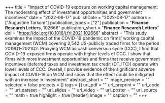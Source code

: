 
+++
title = "Impact of COVID-19 exposure on working capital management: The moderating effect of investment opportunities and government incentives"
date = "2022-08-17"
publishDate = "2022-08-17"
authors = ["Augustine Tarkom"]
publication_types = ["2"]
publication = "**Finance Research Letters**, 102666"
publication_short = "**Finance Research Letters**"
doi = "https://doi.org/10.1016/j.frl.2021.102666"
abstract = "This study examines the impact of the COVID-19 pandemic on firms’ working capital management (WCM) covering 2,542 US-publicly traded firms for the period 2019Q1–2021Q2. Proxying WCM as cash conversion cycle (CCC), I find that COVID-19-exposed firms operate with higher levels of CCC. I show that firms with more investment opportunities and firms that receive government incentives (deferred taxes and investment tax credit (DT_ITC)) operate with lower levels of CCC. Overall, I provide evidence of the significant adverse impact of COVID-19 on WCM and show that the effect could be mitigated with an increase in investment"
abstract_short = ""
image_preview = ""
selected = false
projects = []
tags = []
url_pdf = ""
url_preprint = ""
url_code = ""
url_dataset = ""
url_slides = ""
url_video = ""
url_poster = ""
url_source = ""
math = true
highlight = true
[header]
image = ""
caption = ""
+++
